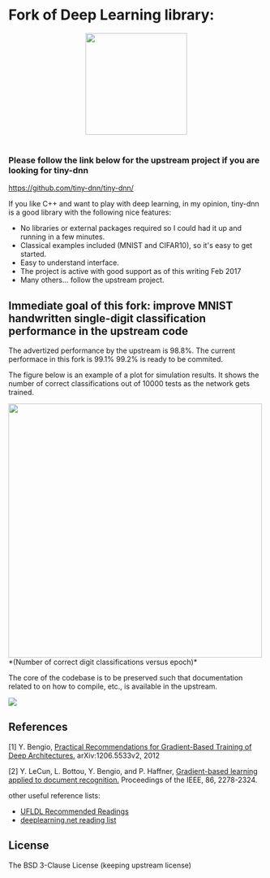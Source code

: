 # Fork of Deep Learning library:

<div align="center">
  <img src="https://github.com/tiny-dnn/tiny-dnn/blob/master/docs/logo/TinyDNN-logo-letters-alpha-version.png"width=200><br><br>
</div>

###  Please follow the link below for the upstream project if you are looking for tiny-dnn

https://github.com/tiny-dnn/tiny-dnn/

If you like C++ and want to play with deep learning, in my opinion, tiny-dnn is a good library with the following nice
features:

* No libraries or external packages required so I could had it up and running in a few minutes.
* Classical examples included (MNIST and CIFAR10), so it's easy to get started.
* Easy to understand interface.
* The project is active with good support as of this writing Feb 2017
* Many others... follow the upstream project.

## Immediate goal of this fork: improve MNIST handwritten single-digit classification performance in the upstream code

The advertized performance by the upstream is 98.8%. 
The current performace in this fork is 99.1% 99.2% is ready to be commited.

The figure below is an example of a plot for simulation results. It shows the number of correct classifications out of
10000 tests as the network gets trained.

<img src="https://cloud.githubusercontent.com/assets/23116478/22905779/7b05721e-f1f6-11e6-83a2-a7474d7a1d41.png" width=500>
*(Number of correct digit classifications versus epoch)*

The core of the codebase is to be preserved such that documentation related to on how to compile, etc., is available
in the upstream. 

<img src="https://travis-ci.org/pliptor/tiny-dnn.svg?branch=master">

## References
[1] Y. Bengio, [Practical Recommendations for Gradient-Based Training of Deep Architectures.](https://arxiv.org/pdf/1206.5533v2.pdf) 
    arXiv:1206.5533v2, 2012

[2] Y. LeCun, L. Bottou, Y. Bengio, and P. Haffner, [Gradient-based learning applied to document recognition.](https://yann.lecun.com/exdb/publis/pdf/lecun-01a.pdf)
    Proceedings of the IEEE, 86, 2278-2324.
    
other useful reference lists:
- [UFLDL Recommended Readings](https://deeplearning.stanford.edu/wiki/index.php/UFLDL_Recommended_Readings)
- [deeplearning.net reading list](https://deeplearning.net/reading-list/)

## License
The BSD 3-Clause License (keeping upstream license)

